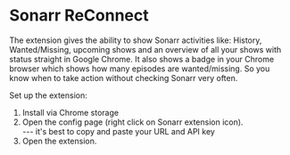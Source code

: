 # Sonarr ReConnect

The extension gives the ability to show Sonarr activities like: History, Wanted/Missing, upcoming shows and an overview of all your shows with status straight in Google Chrome. It also shows a badge in your Chrome browser which shows how many episodes are wanted/missing. So you know when to take action without checking Sonarr very often.

Set up the extension: <br />
1. Install via Chrome storage <br />
2. Open the config page (right click on Sonarr extension icon).  <br />
--- it's best to copy and paste your URL and API key  <br />
3. Open the extension. <br />
